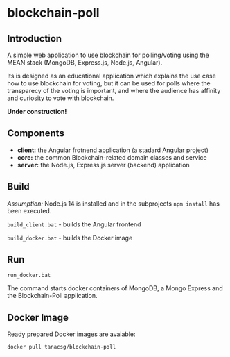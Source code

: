 # blockchain-poll

## Introduction

A simple web application to use blockchain for polling/voting using the MEAN stack (MongoDB, Express.js, Node.js, Angular).

Its is designed as an educational application which explains the use case how to use blockchain for voting, but it can  be used for polls where the transparecy of the voting is important, and where the audience has affinity and curiosity to vote with blockchain.

**Under construction!**

## Components

- **client:** the Angular frotnend application (a stadard Angular project)
- **core:** the common Blockchain-related domain classes and service
- **server:** the Node.js, Express.js server (backend) application


## Build

*Assumption:* Node.js 14 is installed and in the subprojects `npm install` has been executed. 

`build_client.bat` - builds the Angular frontend


`build_docker.bat` - builds the Docker image 

## Run

`run_docker.bat`

The command starts docker containers of MongoDB, a Mongo Express and the Blockchain-Poll application.  

## Docker Image

Ready prepared Docker images are avaiable:

`docker pull tanacsg/blockchain-poll`
